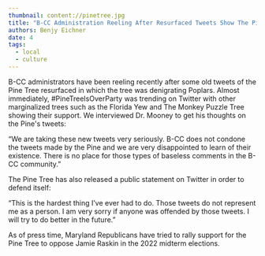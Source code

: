 ```yaml
---
thumbnail: content://pinetree.jpg
title: "B-CC Administration Reeling After Resurfaced Tweets Show The Pine Tree’s History Of Making Denigrating Comments About Poplars"
authors: Benjy Eichner
date: 4
tags:
  - local
  - culture
---
```


B-CC administrators have been reeling recently after some old tweets of the Pine Tree resurfaced in which the tree was denigrating Poplars. Almost immediately, #PineTreeIsOverParty was trending on Twitter with other marginalized trees such as the Florida Yew and The Monkey Puzzle Tree showing their support. We interviewed Dr. Mooney to get his thoughts on the Pine's tweets:

“We are taking these new tweets very seriously. B-CC does not condone the tweets made by the Pine and we are very disappointed to learn of their existence. There is no place for those types of baseless comments in the B-CC community.”

The Pine Tree has also released a public statement on Twitter in order to defend itself:

“This is the hardest thing I’ve ever had to do. Those tweets do not represent me as a person. I am very sorry if anyone was offended by those tweets. I will try to do better in the future.”

As of press time, Maryland Republicans have tried to rally support for the Pine Tree to oppose Jamie Raskin in the 2022 midterm elections.
